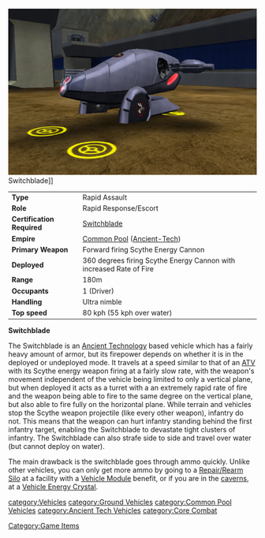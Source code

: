 ![](images/SwitchbladePicture.jpg "fig:SwitchbladePicture.jpg") Switchblade\]\]

|                            |                                                                                 |
| -------------------------- | ------------------------------------------------------------------------------- |
| **Type**                   | Rapid Assault                                                                   |
| **Role**                   | Rapid Response/Escort                                                           |
| **Certification Required** | [Switchblade](<Switchblade_(Certification)> "wikilink")                         |
| **Empire**                 | [Common Pool](Common_Pool "wikilink") ([Ancient-Tech](Ancient-Tech "wikilink")) |
| **Primary Weapon**         | Forward firing Scythe Energy Cannon                                             |
| **Deployed**               | 360 degrees firing Scythe Energy Cannon with increased Rate of Fire             |
| **Range**                  | 180m                                                                            |
| **Occupants**              | 1 (Driver)                                                                      |
| **Handling**               | Ultra nimble                                                                    |
| **Top speed**              | 80 kph (55 kph over water)                                                      |

**Switchblade**

The Switchblade is an [Ancient
Technology](Ancient_Technology "wikilink") based vehicle which has a
fairly heavy amount of armor, but its firepower depends on whether it is
in the deployed or undeployed mode. It travels at a speed similar to
that of an [ATV](ATV "wikilink") with its Scythe energy weapon firing at
a fairly slow rate, with the weapon's movement independent of the
vehicle being limited to only a vertical plane, but when deployed it
acts as a turret with a an extremely rapid rate of fire and the weapon
being able to fire to the same degree on the vertical plane, but also
able to fire fully on the horizontal plane. While terrain and vehicles
stop the Scythe weapon projectile (like every other weapon), infantry do
not. This means that the weapon can hurt infantry standing behind the
first infantry target, enabling the Switchblade to devastate tight
clusters of infantry. The Switchblade can also strafe side to side and
travel over water (but cannot deploy on water).

The main drawback is the switchblade goes through ammo quickly. Unlike
other vehicles, you can only get more ammo by going to a [Repair/Rearm
Silo](Repair/Rearm_Silo "wikilink") at a facility with a [Vehicle
Module](Vehicle_Module "wikilink") benefit, or if you are in the
[caverns](caverns "wikilink"), at a [Vehicle Energy
Crystal](Vehicle_Energy_Crystal "wikilink").

[category:Vehicles](category:Vehicles "wikilink") [category:Ground
Vehicles](category:Ground_Vehicles "wikilink") [category:Common Pool
Vehicles](category:Common_Pool_Vehicles "wikilink") [category:Ancient
Tech Vehicles](category:Ancient_Tech_Vehicles "wikilink") [category:Core
Combat](category:Core_Combat "wikilink")

[Category:Game Items](Category:Game_Items "wikilink")
